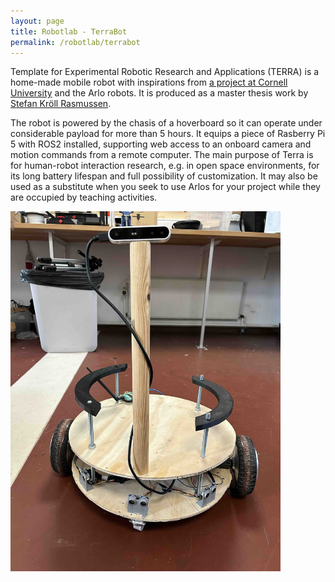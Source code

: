 ```yaml
---
layout: page
title: Robotlab - TerraBot
permalink: /robotlab/terrabot
---
```


Template for Experimental Robotic Research and Applications (TERRA) is a home-made mobile robot with inspirations from [a project at Cornell University](https://dl.acm.org/doi/10.1145/3568294.3580206) and the Arlo robots. It is produced as a master thesis work by [Stefan Kröll Rasmussen](https://github.com/SKroell/TERRA-bot). 

The robot is powered by the chasis of a hoverboard so it can operate under considerable payload for more than 5 hours. It equips a piece of Rasberry Pi 5 with ROS2 installed, supporting web access to an onboard camera and motion commands from a remote computer. The main purpose of Terra is for human-robot interaction research, e.g. in open space environments, for its long battery lifespan and full possibility of customization. It may also be used as a substitute when you seek to use Arlos for your project while they are occupied by teaching activities. 

<div>
<img src="./assets/img/IMG_0683.jpeg" width="432" height="576"/>
</div>


